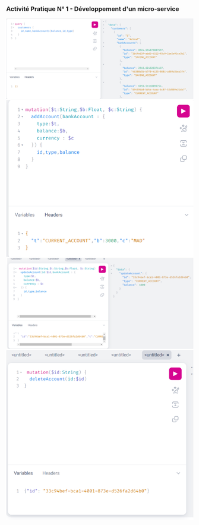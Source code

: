 <h3>Activité Pratique N° 1 - Développement d'un micro-service</h3>

<img src="captures/img.png"></img>
<img src="captures/img_1.png"></img>
<img src="captures/img_2.png"></img>
<img src="captures/img_3.png"></img>